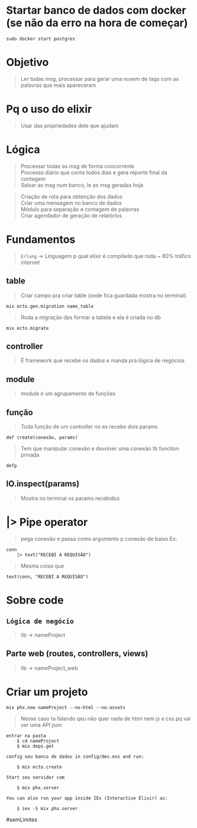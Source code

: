 # Startar banco de dados com docker (se não da erro na hora de começar)
```
sudo docker start postgres
```


# Objetivo
> Ler todas msg, processar para gerar uma nuvem de tags com as palavras que mais apareceram

# Pq o uso do elixir
> Usar das propriedades dele que ajudam
 
# Lógica
> Processar todas as msg de forma concorrente <br />
 Processo diário que conta todos dias e gera reporte final da contagem <br />
 Salvar as msg num banco, le as msg geradas hoje <br />

> Criação de rota para obtenção dos dados <br />
Criar uma mensagem no banco de dados <br />
Módulo para separação e contagem de palavras <br />
Criar agendador de geração de relatórios 

# Fundamentos
> `Erlang` -> Linguagem p qual elixir é compilado que roda ~ 80% tráfico internet

## table
> Criar campo pra criar table (onde fica guardada mostra no terminal)
```
mix ecto.gen.migration name_table
```

> Roda a migração dps formar a tabela e ela é criada no db
```
mix ecto.migrate
```

## controller
> É framework que recebe os dados e manda pra lógica de negócios

## module
> module é um agrupamento de funções

## função 
> Toda função de um controller no ex recebe dois params
```
def create(conexão, params)
```
> Tem que manipular conexão e devolver uma conexão tb
> funciton privada 
```
defp
```


## IO.inspect(params)
> Mostra no terminal os params recebidos


# |> Pipe operator
> pega conexão e passa como argumento p conexão de baixo
Ex: 
```
conn
    |> text("RECEBI A REQUISÃO")
```
> Mesma coisa que 
```
text(conn, "RECEBI A REQUISÃO")
```

# Sobre code
## `Lógica de negócio`
> lib -> nameProject
## Parte web (routes, controllers, views)
> lib -> nameProject_web



# Criar um projeto
```
mix phx.new nameProject --no-html --no-assets

```
> Nesse caso ta falando qeu não quer nada de html nem js e css pq vai ser uma API json


```
entrar na pasta
    $ cd nameProject
    $ mix deps.get

config seu banco de dados in config/dev.exs and run:

    $ mix ecto.create

Start seu servidor com

    $ mix phx.server

You can also run your app inside IEx (Interactive Elixir) as:

    $ iex -S mix phx.server

```

#semLimites